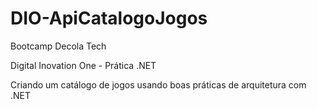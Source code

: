 # DIO-ApiCatalogoJogos
Bootcamp Decola Tech

Digital Inovation One - Prática .NET

Criando um catálogo de jogos usando boas práticas de arquitetura com .NET
